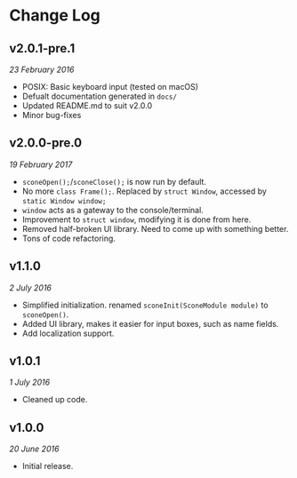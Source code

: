 # Change Log

## v2.0.1-pre.1
_23 February 2016_
 * POSIX: Basic keyboard input (tested on macOS)
 * Defualt documentation generated in `docs/`
 * Updated README.md to suit v2.0.0
 * Minor bug-fixes

## v2.0.0-pre.0
_19 February 2017_
 * `sconeOpen();`/`sconeClose();` is now run by default.
 * No more `class Frame();`. Replaced by `struct Window`, accessed by `static Window window;`
 * `window` acts as a gateway to the console/terminal.
 * Improvement to `struct window`, modifying it is done from here.
 * Removed half-broken UI library. Need to come up with something better.
 * Tons of code refactoring.

## v1.1.0
_2 July 2016_

 * Simplified initialization. renamed `sconeInit(SconeModule module)` to `sconeOpen()`.
 * Added UI library, makes it easier for input boxes, such as name fields.
 * Add localization support.

## v1.0.1
_1 July 2016_

 * Cleaned up code.


## v1.0.0
_20 June 2016_

 * Initial release.
